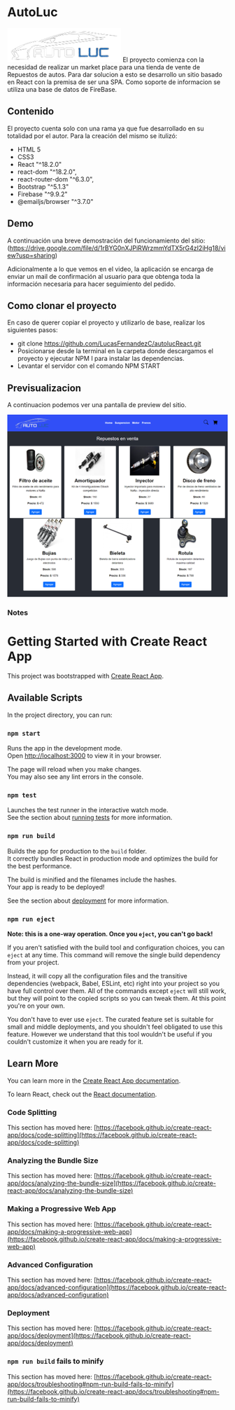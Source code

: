 # AutoLuc 
![](/public/assets/images/logo.png)
El proyecto comienza con la necesidad de realizar un market place para una tienda de vente de Repuestos de autos.
Para dar solucion a esto se desarrollo un sitio basado en React con la premisa de ser una SPA. 
Como soporte de informacion se utiliza una base de datos de FireBase.

## Contenido
El proyecto cuenta solo con una rama ya que fue desarrollado en su totalidad por el autor.
Para la creación del mismo se itulizó:
* HTML 5
* CSS3
* React "^18.2.0"
* react-dom "^18.2.0",
* react-router-dom "^6.3.0",
* Bootstrap "^5.1.3"
* Firebase "^9.9.2"
* @emailjs/browser "^3.7.0"

## Demo
A continuación una breve demostración del funcionamiento del sitio: (https://drive.google.com/file/d/1rBYG0nXJPiRWrzmmYdTX5rG4zI2iHg18/view?usp=sharing)

Adicionalmente a lo que vemos en el video, la aplicación se encarga de enviar un mail de confirmación al usuario para que obtenga toda la información necesaria para hacer seguimiento del pedido.

## Como clonar el proyecto 
En caso de querer copiar el proyecto y utilizarlo de base, realizar los siguientes pasos:
* git clone https://github.com/LucasFernandezC/autolucReact.git 
* Posicionarse desde la terminal en la carpeta donde descargamos el proyecto y ejecutar NPM I para instalar las dependencias.
* Levantar el servidor con el comando NPM START


## Previsualizacion
A continuacion podemos ver una pantalla de preview del sitio.

![](/public/assets/images/sitio.png)

### Notes

















# Getting Started with Create React App

This project was bootstrapped with [Create React App](https://github.com/facebook/create-react-app).

## Available Scripts

In the project directory, you can run:

### `npm start`

Runs the app in the development mode.\
Open [http://localhost:3000](http://localhost:3000) to view it in your browser.

The page will reload when you make changes.\
You may also see any lint errors in the console.

### `npm test`

Launches the test runner in the interactive watch mode.\
See the section about [running tests](https://facebook.github.io/create-react-app/docs/running-tests) for more information.

### `npm run build`

Builds the app for production to the `build` folder.\
It correctly bundles React in production mode and optimizes the build for the best performance.

The build is minified and the filenames include the hashes.\
Your app is ready to be deployed!

See the section about [deployment](https://facebook.github.io/create-react-app/docs/deployment) for more information.

### `npm run eject`

**Note: this is a one-way operation. Once you `eject`, you can't go back!**

If you aren't satisfied with the build tool and configuration choices, you can `eject` at any time. This command will remove the single build dependency from your project.

Instead, it will copy all the configuration files and the transitive dependencies (webpack, Babel, ESLint, etc) right into your project so you have full control over them. All of the commands except `eject` will still work, but they will point to the copied scripts so you can tweak them. At this point you're on your own.

You don't have to ever use `eject`. The curated feature set is suitable for small and middle deployments, and you shouldn't feel obligated to use this feature. However we understand that this tool wouldn't be useful if you couldn't customize it when you are ready for it.

## Learn More

You can learn more in the [Create React App documentation](https://facebook.github.io/create-react-app/docs/getting-started).

To learn React, check out the [React documentation](https://reactjs.org/).

### Code Splitting

This section has moved here: [https://facebook.github.io/create-react-app/docs/code-splitting](https://facebook.github.io/create-react-app/docs/code-splitting)

### Analyzing the Bundle Size

This section has moved here: [https://facebook.github.io/create-react-app/docs/analyzing-the-bundle-size](https://facebook.github.io/create-react-app/docs/analyzing-the-bundle-size)

### Making a Progressive Web App

This section has moved here: [https://facebook.github.io/create-react-app/docs/making-a-progressive-web-app](https://facebook.github.io/create-react-app/docs/making-a-progressive-web-app)

### Advanced Configuration

This section has moved here: [https://facebook.github.io/create-react-app/docs/advanced-configuration](https://facebook.github.io/create-react-app/docs/advanced-configuration)

### Deployment

This section has moved here: [https://facebook.github.io/create-react-app/docs/deployment](https://facebook.github.io/create-react-app/docs/deployment)

### `npm run build` fails to minify

This section has moved here: [https://facebook.github.io/create-react-app/docs/troubleshooting#npm-run-build-fails-to-minify](https://facebook.github.io/create-react-app/docs/troubleshooting#npm-run-build-fails-to-minify)
